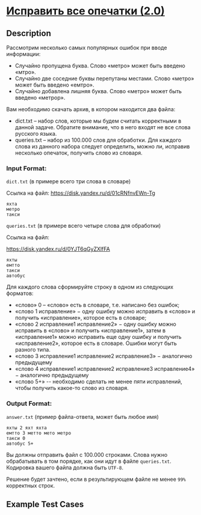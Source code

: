 # [Исправить все опечатки (2.0)](link)

## Description


Рассмотрим несколько самых популярных ошибок при вводе информации:

* Случайно пропущена буква. Слово «метро» может быть введено «мтро».
* Случайно две соседние буквы перепутаны местами. Слово «метро» может быть введено «емтро».
* Случайно добавлена лишняя буква. Слово «метро» может быть введено «метрор».
 

Вам необходимо скачать архив, в котором находится два файла:

* dict.txt – набор слов, которые мы будем считать корректными в данной задаче. Обратите внимание, что в него входят не все слова русского языка.
* queries.txt – набор из 100.000 слов для обработки. Для каждого слова из данного набора следует определить, можно ли, исправив несколько опечаток, получить слово из словаря.


### Input Format:

``dict.txt`` (в примере всего три слова в словаре)

Ссылка на файл: https://disk.yandex.ru/d/01cRNfnvEWn-Tg


```
яхта
метро
такси
```

``queries.txt`` (в примере всего четыре слова для обработки)

Ссылка на файл: 

https://disk.yandex.ru/d/0YJT6qGyZXlfFA


```
яхты
емтто
такси
автобус
```
 
Для каждого слова сформируйте строку в одном из следующих форматов:

* «слово» 0 – «слово» есть в словаре, т.е. написано без ошибок;
* «слово 1 исправление» $-$ одну ошибку можно исправить в «слово» и получить «исправление», которое есть в словаре;
* «слово 2 исправление1 исправление2» $-$ одну ошибку можно исправить в «слово» и получить «исправление1», затем в «исправление1» можно исправить еще одну ошибку и получить «исправление2», которое есть в словаре. Ошибки могут быть разного типа.
* «слово 3 исправление1 исправление2 исправление3» $-$ аналогично предыдущему
* «слово 4 исправление1 исправление2 исправление3 исправление4» $-$ аналогично предыдущему
* «слово 5+» -- необходимо сделать не менее пяти исправлений, чтобы получить какое-то слово из словаря.

### Output Format:

``answer.txt`` (пример файла-ответа, может быть любое имя)

```
яхты 2 яхт яхта
емтто 3 метто мето метро
такси 0
автобус 5+
```

Вы должны отправить файл с 100.000 строками. 
Слова нужно обрабатывать в том порядке, как они идут в файле 
``queries.txt``. Кодировка вашего файла должна быть ``UTF-8``.

Решение будет зачтено, если в результирующем файле не менее ``99%`` корректных строк.

## Example Test Cases

